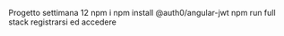 Progetto settimana 12 
npm i
npm install @auth0/angular-jwt
npm run full stack
registrarsi ed accedere
